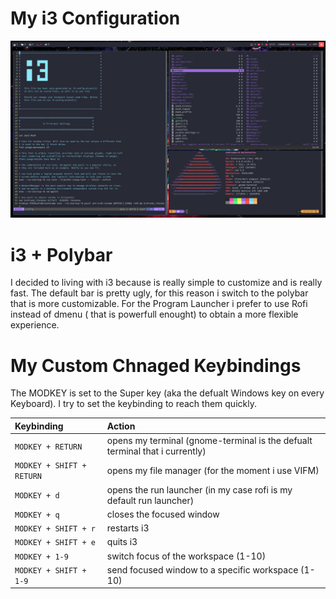 # My i3 Configuration

![Screenshot of my desktop](https://github.com/AndreaSantinato/Dotfiles/blob/master/.config/screenshot/i3_layout_02.png)

# i3 + Polybar

I decided to living with i3 because is really simple to customize and is really fast. The default bar is pretty ugly, for this reason i switch to the polybar that is more customizable. For the Program Launcher i prefer to use Rofi instead of dmenu ( that is powerfull enought) to obtain a more flexible experience.

# My Custom Chnaged Keybindings

The MODKEY is set to the Super key (aka the defualt Windows key on every Keyboard). I try to set the keybinding to reach them quickly.

| Keybinding | Action |
| :--- | :--- |
| `MODKEY + RETURN` | opens my terminal (gnome-terminal is the defualt terminal that i currently) |
| `MODKEY + SHIFT + RETURN` | opens my file manager (for the moment i use VIFM) |
| `MODKEY + d` | opens the run launcher (in my case rofi is my default run launcher) |
| `MODKEY + q` | closes the focused window |
| `MODKEY + SHIFT + r` | restarts i3 |
| `MODKEY + SHIFT + e` | quits i3 |
| `MODKEY + 1-9` | switch focus of the workspace (1-10) |
| `MODKEY + SHIFT + 1-9` | send focused window to a specific workspace (1-10) |
